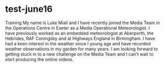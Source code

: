 # test-june16
Training
My name is Luke Miall and I have recently joined the Media Team in the Operations Centre in Exeter as a Media Operational Meteorologist. I have previously worked as an embedded meteorologist at Aberporth, the Hebrides, RAF Coningsby and at Highways England in Birmingham. I have had a keen interest in the weather since I young age and have recorded weather observations in my garden for many years. I am looking forward to getting stuck in to a new challenge on the Media Team and I can't wait to start producing the online videos. 
